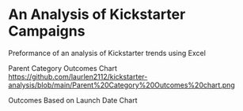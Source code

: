 # An Analysis of Kickstarter Campaigns
Preformance of an analysis of Kickstarter trends using Excel

Parent Category Outcomes Chart 
https://github.com/laurlen2112/kickstarter-analysis/blob/main/Parent%20Category%20Outcomes%20chart.png

Outcomes Based on Launch Date Chart
